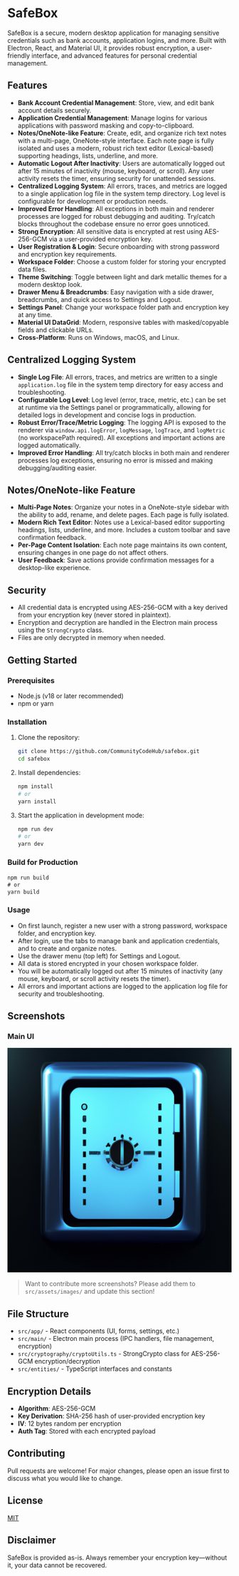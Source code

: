 # SafeBox

SafeBox is a secure, modern desktop application for managing sensitive credentials such as bank accounts, application logins, and more. Built with Electron, React, and Material UI, it provides robust encryption, a user-friendly interface, and advanced features for personal credential management.

## Features

- **Bank Account Credential Management**: Store, view, and edit bank account details securely.
- **Application Credential Management**: Manage logins for various applications with password masking and copy-to-clipboard.
- **Notes/OneNote-like Feature**: Create, edit, and organize rich text notes with a multi-page, OneNote-style interface. Each note page is fully isolated and uses a modern, robust rich text editor (Lexical-based) supporting headings, lists, underline, and more.
- **Automatic Logout After Inactivity**: Users are automatically logged out after 15 minutes of inactivity (mouse, keyboard, or scroll). Any user activity resets the timer, ensuring security for unattended sessions.
- **Centralized Logging System**: All errors, traces, and metrics are logged to a single application log file in the system temp directory. Log level is configurable for development or production needs.
- **Improved Error Handling**: All exceptions in both main and renderer processes are logged for robust debugging and auditing. Try/catch blocks throughout the codebase ensure no error goes unnoticed.
- **Strong Encryption**: All sensitive data is encrypted at rest using AES-256-GCM via a user-provided encryption key.
- **User Registration & Login**: Secure onboarding with strong password and encryption key requirements.
- **Workspace Folder**: Choose a custom folder for storing your encrypted data files.
- **Theme Switching**: Toggle between light and dark metallic themes for a modern desktop look.
- **Drawer Menu & Breadcrumbs**: Easy navigation with a side drawer, breadcrumbs, and quick access to Settings and Logout.
- **Settings Panel**: Change your workspace folder path and encryption key at any time.
- **Material UI DataGrid**: Modern, responsive tables with masked/copyable fields and clickable URLs.
- **Cross-Platform**: Runs on Windows, macOS, and Linux.

## Centralized Logging System

- **Single Log File**: All errors, traces, and metrics are written to a single `application.log` file in the system temp directory for easy access and troubleshooting.
- **Configurable Log Level**: Log level (error, trace, metric, etc.) can be set at runtime via the Settings panel or programmatically, allowing for detailed logs in development and concise logs in production.
- **Robust Error/Trace/Metric Logging**: The logging API is exposed to the renderer via `window.api.logError`, `logMessage`, `logTrace`, and `logMetric` (no workspacePath required). All exceptions and important actions are logged automatically.
- **Improved Error Handling**: All try/catch blocks in both main and renderer processes log exceptions, ensuring no error is missed and making debugging/auditing easier.

## Notes/OneNote-like Feature

- **Multi-Page Notes**: Organize your notes in a OneNote-style sidebar with the ability to add, rename, and delete pages. Each page is fully isolated.
- **Modern Rich Text Editor**: Notes use a Lexical-based editor supporting headings, lists, underline, and more. Includes a custom toolbar and save confirmation feedback.
- **Per-Page Content Isolation**: Each note page maintains its own content, ensuring changes in one page do not affect others.
- **User Feedback**: Save actions provide confirmation messages for a desktop-like experience.


## Security
- All credential data is encrypted using AES-256-GCM with a key derived from your encryption key (never stored in plaintext).
- Encryption and decryption are handled in the Electron main process using the `StrongCrypto` class.
- Files are only decrypted in memory when needed.

## Getting Started

### Prerequisites
- Node.js (v18 or later recommended)
- npm or yarn

### Installation
1. Clone the repository:
	```sh
	git clone https://github.com/CommunityCodeHub/safebox.git
	cd safebox
	```
2. Install dependencies:
	```sh
	npm install
	# or
	yarn install
	```
3. Start the application in development mode:
	```sh
	npm run dev
	# or
	yarn dev
	```

### Build for Production
```
npm run build
# or
yarn build
```


### Usage
- On first launch, register a new user with a strong password, workspace folder, and encryption key.
- After login, use the tabs to manage bank and application credentials, and to create and organize notes.
- Use the drawer menu (top left) for Settings and Logout.
- All data is stored encrypted in your chosen workspace folder.
- You will be automatically logged out after 15 minutes of inactivity (any mouse, keyboard, or scroll activity resets the timer).
- All errors and important actions are logged to the application log file for security and troubleshooting.

## Screenshots

### Main UI
![SafeBox Main UI](src/assets/images/SafeBox.png)

> Want to contribute more screenshots? Please add them to `src/assets/images/` and update this section!

## File Structure
- `src/app/` - React components (UI, forms, settings, etc.)
- `src/main/` - Electron main process (IPC handlers, file management, encryption)
- `src/cryptography/cryptoUtils.ts` - StrongCrypto class for AES-256-GCM encryption/decryption
- `src/entities/` - TypeScript interfaces and constants

## Encryption Details
- **Algorithm**: AES-256-GCM
- **Key Derivation**: SHA-256 hash of user-provided encryption key
- **IV**: 12 bytes random per encryption
- **Auth Tag**: Stored with each encrypted payload

## Contributing
Pull requests are welcome! For major changes, please open an issue first to discuss what you would like to change.

## License
[MIT](LICENSE)

## Disclaimer
SafeBox is provided as-is. Always remember your encryption key—without it, your data cannot be recovered.
